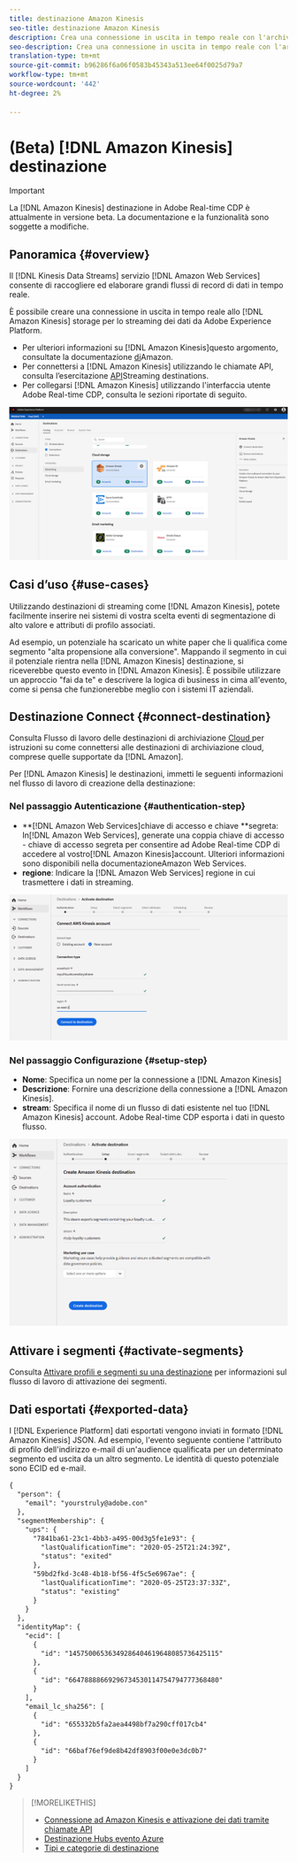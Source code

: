 ```yaml
---
title: destinazione Amazon Kinesis
seo-title: destinazione Amazon Kinesis
description: Crea una connessione in uscita in tempo reale con l'archivio Amazon Kinesis per lo streaming dei dati da  Adobe Experience Platform.
seo-description: Crea una connessione in uscita in tempo reale con l'archivio Amazon Kinesis per lo streaming dei dati da  Adobe Experience Platform.
translation-type: tm+mt
source-git-commit: b96286f6a06f0583b45343a513ee64f0025d79a7
workflow-type: tm+mt
source-wordcount: '442'
ht-degree: 2%

---
```



# (Beta) [!DNL Amazon Kinesis] destinazione


>[!IMPORTANT]
>
>La [!DNL Amazon Kinesis] destinazione in Adobe Real-time CDP è attualmente in versione beta. La documentazione e la funzionalità sono soggette a modifiche.

## Panoramica {#overview}

Il [!DNL Kinesis Data Streams] servizio [!DNL Amazon Web Services] consente di raccogliere ed elaborare grandi flussi di record di dati in tempo reale.

È possibile creare una connessione in uscita in tempo reale allo [!DNL Amazon Kinesis] storage per lo streaming dei dati da  Adobe Experience Platform.

* Per ulteriori informazioni su [!DNL Amazon Kinesis]questo argomento, consultate la documentazione [di](https://docs.aws.amazon.com/streams/latest/dev/introduction.html)Amazon.
* Per connettersi a [!DNL Amazon Kinesis] utilizzando le chiamate API, consulta l’esercitazione [API](/help/rtcdp/destinations/streaming-destinations-api-tutorial.md)Streaming destinations.
* Per collegarsi [!DNL Amazon Kinesis] utilizzando l&#39;interfaccia utente Adobe Real-time CDP, consulta le sezioni riportate di seguito.

![Amazon Kinesis nell’interfaccia utente](/help/rtcdp/destinations/assets/aws-kinesis-destination.png)


## Casi d’uso {#use-cases}

Utilizzando destinazioni di streaming come [!DNL Amazon Kinesis], potete facilmente inserire nei sistemi di vostra scelta eventi di segmentazione di alto valore e attributi di profilo associati.

Ad esempio, un potenziale ha scaricato un white paper che li qualifica come segmento &quot;alta propensione alla conversione&quot;. Mappando il segmento in cui il potenziale rientra nella [!DNL Amazon Kinesis] destinazione, si riceverebbe questo evento in [!DNL Amazon Kinesis]. È possibile utilizzare un approccio &quot;fai da te&quot; e descrivere la logica di business in cima all&#39;evento, come si pensa che funzionerebbe meglio con i sistemi IT aziendali.

## Destinazione Connect {#connect-destination}

Consulta Flusso di lavoro delle destinazioni di archiviazione [Cloud ](/help/rtcdp/destinations/cloud-storage-destinations-workflow.md)per istruzioni su come connettersi alle destinazioni di archiviazione cloud, comprese quelle supportate da [!DNL Amazon].

Per [!DNL Amazon Kinesis] le destinazioni, immetti le seguenti informazioni nel flusso di lavoro di creazione della destinazione:

### Nel passaggio Autenticazione {#authentication-step}

* **[!DNL Amazon Web Services]chiave di accesso e chiave **segreta: In[!DNL Amazon Web Services], generate una coppia chiave di accesso - chiave di accesso segreta per consentire ad Adobe Real-time CDP di accedere al vostro[!DNL Amazon Kinesis]account. Ulteriori informazioni sono disponibili nella documentazione[](https://docs.aws.amazon.com/IAM/latest/UserGuide/id_credentials_access-keys.html)Amazon Web Services.
* **regione**: Indicare la [!DNL Amazon Web Services] regione in cui trasmettere i dati in streaming.

![Campi di input nel passaggio dell’account](/help/rtcdp/destinations/assets/aws-kinesis-account-step.png)

### Nel passaggio Configurazione {#setup-step}

* **Nome**: Specifica un nome per la connessione a [!DNL Amazon Kinesis]
* **Descrizione**: Fornire una descrizione della connessione a [!DNL Amazon Kinesis].
* **stream**: Specifica il nome di un flusso di dati esistente nel tuo [!DNL Amazon Kinesis] account. Adobe Real-time CDP esporta i dati in questo flusso.

![Campi di input nel passaggio di autenticazione](/help/rtcdp/destinations/assets/aws-kinesis-setup-step.png)

<!--

>[!IMPORTANT]
>
>Adobe Real-time CDP needs `write` permissions on the bucket object where the export files will be delivered.

-->

## Attivare i segmenti {#activate-segments}

Consulta [Attivare profili e segmenti su una destinazione](/help/rtcdp/destinations/activate-destinations.md) per informazioni sul flusso di lavoro di attivazione dei segmenti.

## Dati esportati {#exported-data}

I [!DNL Experience Platform] dati esportati vengono inviati in formato [!DNL Amazon Kinesis] JSON. Ad esempio, l&#39;evento seguente contiene l&#39;attributo di profilo dell&#39;indirizzo e-mail di un&#39;audience qualificata per un determinato segmento ed uscita da un altro segmento. Le identità di questo potenziale sono ECID ed e-mail.

```
{
  "person": {
    "email": "yourstruly@adobe.con"
  },
  "segmentMembership": {
    "ups": {
      "7841ba61-23c1-4bb3-a495-00d3g5fe1e93": {
        "lastQualificationTime": "2020-05-25T21:24:39Z",
        "status": "exited"
      },
      "59bd2fkd-3c48-4b18-bf56-4f5c5e6967ae": {
        "lastQualificationTime": "2020-05-25T23:37:33Z",
        "status": "existing"
      }
    }
  },
  "identityMap": {
    "ecid": [
      {
        "id": "14575006536349286404619648085736425115"
      },
      {
        "id": "66478888669296734530114754794777368480"
      }
    ],
    "email_lc_sha256": [
      {
        "id": "655332b5fa2aea4498bf7a290cff017cb4"
      },
      {
        "id": "66baf76ef9de8b42df8903f00e0e3dc0b7"
      }
    ]
  }
}
```



>[!MORELIKETHIS]
>
>* [Connessione ad Amazon Kinesis e attivazione dei dati tramite chiamate API](/help/rtcdp/destinations/streaming-destinations-api-tutorial.md)
>* [Destinazione Hubs evento Azure](/help/rtcdp/destinations/azure-event-hubs-destination.md)
>* [Tipi e categorie di destinazione](/help/rtcdp/destinations/destination-types.md)

